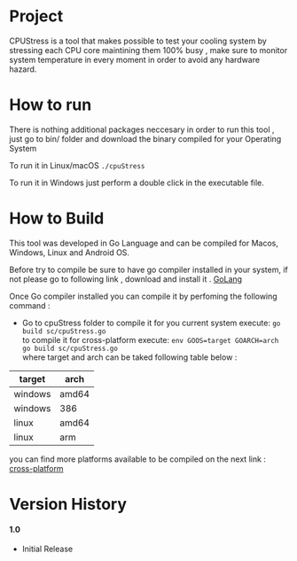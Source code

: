 Project
=================
CPUStress is a tool that makes possible to test your cooling system by stressing 
each CPU core maintining them 100% busy , make sure to monitor system temperature in
every moment in order to avoid any hardware hazard.

How to run
=================
There is nothing additional packages neccesary in order to run this tool , just 
go to bin/ folder and download the binary compiled for your Operating System

To run it in Linux/macOS
`./cpuStress`

To run it in Windows just perform a double click in the executable file.

How to Build
=================
This tool was developed in Go Language and can be compiled for Macos, Windows, Linux and Android OS.

Before try to compile be sure to have go compiler installed in your system, if not please go 
to following link , download and install it . [GoLang](https://golang.org/)

Once Go compiler installed you can compile it by perfoming the following command :
- Go to cpuStress folder
to compile it for you current system execute: 
`go build sc/cpuStress.go`</br>
to compile it for cross-platform execute:
`env GOOS=target GOARCH=arch go build sc/cpuStress.go`</br>
where target and arch can be taked following table below :  

| target      | arch        |
| ----------- | ----------- |
|	windows     |	amd64	      |
|	windows     |	386	        |
| linux       |	amd64       |
|	linux       | arm         |


you can find more platforms available to be compiled on the next link : [cross-platform](https://www.digitalocean.com/community/tutorials/how-to-build-go-executables-for-multiple-platforms-on-ubuntu-16-04)

Version History
=================
#### 1.0
- Initial Release
